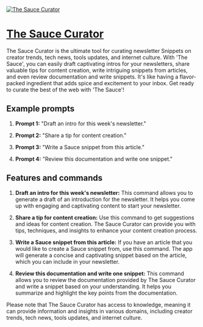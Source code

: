 [![The Sauce Curator](https://files.oaiusercontent.com/file-swCxZIt5KEZYUbededEnNX3r?se=2123-10-17T03%3A29%3A17Z&sp=r&sv=2021-08-06&sr=b&rscc=max-age%3D31536000%2C%20immutable&rscd=attachment%3B%20filename%3D729a7b61-f299-48a2-ae02-94b3bc06bde2.png&sig=/cjO7IWIlDjzkGVPXtSeb%2B4k9UKu3FZ7UdTvYJBxj2E%3D)](https://chat.openai.com/g/g-GC0vOqCGB-the-sauce-curator)

# [The Sauce Curator](https://chat.openai.com/g/g-GC0vOqCGB-the-sauce-curator)

The Sauce Curator is the ultimate tool for curating newsletter Snippets on creator trends, tech news, tools updates, and internet culture. With 'The Sauce', you can easily draft captivating intros for your newsletters, share valuable tips for content creation, write intriguing snippets from articles, and even review documentation and write snippets. It's like having a flavor-packed ingredient that adds spice and excitement to your inbox. Get ready to curate the best of the web with 'The Sauce'!

## Example prompts

1. **Prompt 1:** "Draft an intro for this week's newsletter."

2. **Prompt 2:** "Share a tip for content creation."

3. **Prompt 3:** "Write a Sauce snippet from this article."

4. **Prompt 4:** "Review this documentation and write one snippet."


## Features and commands

1. **Draft an intro for this week's newsletter:** This command allows you to generate a draft of an introduction for the newsletter. It helps you come up with engaging and captivating content to start your newsletter.

2. **Share a tip for content creation:** Use this command to get suggestions and ideas for content creation. The Sauce Curator can provide you with tips, techniques, and insights to enhance your content creation process.

3. **Write a Sauce snippet from this article:** If you have an article that you would like to create a Sauce snippet from, use this command. The app will generate a concise and captivating snippet based on the article, which you can include in your newsletter.

4. **Review this documentation and write one snippet:** This command allows you to review the documentation provided by The Sauce Curator and write a snippet based on your understanding. It helps you summarize and highlight the key points from the documentation.

Please note that The Sauce Curator has access to knowledge, meaning it can provide information and insights in various domains, including creator trends, tech news, tools updates, and internet culture.